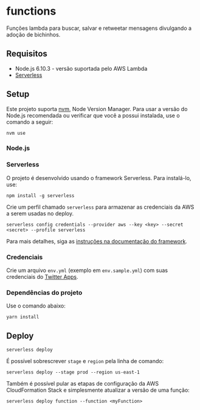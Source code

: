 # functions

Funções lambda para buscar, salvar e retweetar mensagens divulgando a adoção de bichinhos.

## Requisitos

- Node.js 6.10.3 - versão suportada pelo AWS Lambda
- [Serverless](https://github.com/serverless/serverless)

## Setup

Este projeto suporta [nvm](https://github.com/creationix/nvm), Node Version Manager. Para usar a versão do Node.js recomendada ou verificar que você a possui instalada, use o comando a seguir:

```
nvm use
```

### Node.js

### Serverless
O projeto é desenvolvido usando o framework Serverless. Para instalá-lo, use:

```
npm install -g serverless
```

Crie um perfil chamado `serverless` para armazenar as credenciais da AWS a serem usadas no deploy.

```
serverless config credentials --provider aws --key <key> --secret <secret> --profile serverless
```

Para mais detalhes, siga as [instruções na documentação do framework](https://serverless.com/framework/docs/providers/aws/guide/quick-start/).

### Credenciais
Crie um arquivo `env.yml` (exemplo em `env.sample.yml`) com suas credenciais do [Twitter Apps](https://apps.twitter.com/).

### Dependências do projeto

Use o comando abaixo:

```
yarn install
```

## Deploy

```
serverless deploy
```

É possível sobrescrever `stage` e `region` pela linha de comando:

```
serverless deploy --stage prod --region us-east-1
```

Também é possível pular as etapas de configuração da AWS CloudFormation Stack e simplesmente atualizar a versão de uma função:

```
serverless deploy function --function <myFunction>
```
